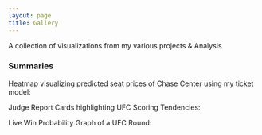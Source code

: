 ```yaml
---
layout: page
title: Gallery
---
```


A collection of visualizations from my various projects & Analysis

### Summaries
Heatmap visualizing predicted seat prices of Chase Center using my ticket model:

Judge Report Cards highlighting UFC Scoring Tendencies:

Live Win Probability Graph of a UFC Round:
